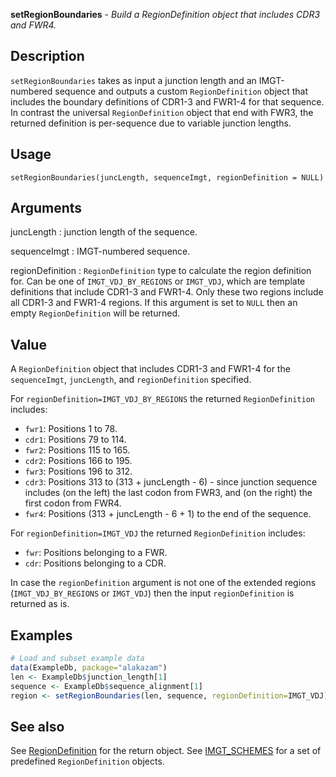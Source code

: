 **setRegionBoundaries** - *Build a RegionDefinition object that includes CDR3 and FWR4.*

Description
--------------------

`setRegionBoundaries` takes as input a junction length and an IMGT-numbered sequence
and outputs a custom `RegionDefinition` object that includes the boundary definitions of 
CDR1-3 and FWR1-4 for that sequence. In contrast the universal `RegionDefinition` object 
that end with FWR3, the returned definition is per-sequence due to variable junction lengths.


Usage
--------------------
```
setRegionBoundaries(juncLength, sequenceImgt, regionDefinition = NULL)
```

Arguments
-------------------

juncLength
:   junction length of the sequence.

sequenceImgt
:   IMGT-numbered sequence.

regionDefinition
:   `RegionDefinition` type to calculate the region definition for. 
Can be one of `IMGT_VDJ_BY_REGIONS` or `IMGT_VDJ`,
which are template definitions that include CDR1-3 and FWR1-4. 
Only these two regions include all CDR1-3 and FWR1-4 regions.
If this argument is set to `NULL` then an empty 
`RegionDefinition` will be returned.




Value
-------------------

A `RegionDefinition` object that includes CDR1-3 and FWR1-4 for the  
`sequenceImgt`, `juncLength`, and `regionDefinition` specified.

For `regionDefinition=IMGT_VDJ_BY_REGIONS` the returned `RegionDefinition` 
includes:


+ `fwr1`:   Positions 1 to 78.
+ `cdr1`:   Positions 79 to 114.
+ `fwr2`:   Positions 115 to 165.
+ `cdr2`:   Positions 166 to 195.
+ `fwr3`:   Positions 196 to 312.
+ `cdr3`:   Positions 313 to (313 + juncLength - 6) - since junction 
sequence includes (on the left) the last codon from FWR3, and 
(on the right) the first codon from FWR4.  
+ `fwr4`:   Positions (313 + juncLength - 6 + 1) to the end of the sequence.


For `regionDefinition=IMGT_VDJ` the returned `RegionDefinition` includes:


+ `fwr`:   Positions belonging to a FWR.
+ `cdr`:   Positions belonging to a CDR.


In case the `regionDefinition` argument is not one of the extended
regions (`IMGT_VDJ_BY_REGIONS` or `IMGT_VDJ`) then the input 
`regionDefinition` is returned as is.



Examples
-------------------

```R
# Load and subset example data
data(ExampleDb, package="alakazam")  
len <- ExampleDb$junction_length[1]
sequence <- ExampleDb$sequence_alignment[1]
region <- setRegionBoundaries(len, sequence, regionDefinition=IMGT_VDJ)
```



See also
-------------------

See [RegionDefinition](RegionDefinition-class.md) for the return object. 
See [IMGT_SCHEMES](IMGT_SCHEMES.md) for a set of predefined `RegionDefinition` objects.






